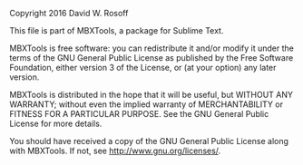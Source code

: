 Copyright 2016 David W. Rosoff

This file is part of MBXTools, a package for Sublime Text.

MBXTools is free software: you can redistribute it and/or modify
it under the terms of the GNU General Public License as published by
the Free Software Foundation, either version 3 of the License, or
(at your option) any later version.

MBXTools is distributed in the hope that it will be useful,
but WITHOUT ANY WARRANTY; without even the implied warranty of
MERCHANTABILITY or FITNESS FOR A PARTICULAR PURPOSE.  See the
GNU General Public License for more details.

You should have received a copy of the GNU General Public License
along with MBXTools.  If not, see <http://www.gnu.org/licenses/>.